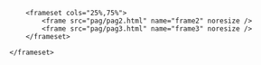 <html>
<head><title>quadrinhos.html</title></head>
<frameset rows="24%,76%" frameborder="0" bordercolor="black" >
	    <frame src="pag/pag1.html" name="frame1" noresize />

	    <frameset cols="25%,75%">
	        <frame src="pag/pag2.html" name="frame2" noresize />
	        <frame src="pag/pag3.html" name="frame3" noresize />
	    </frameset>

	</frameset>
</html>
